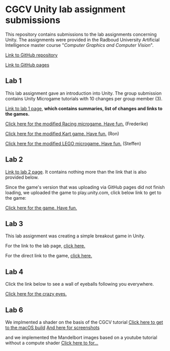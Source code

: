 # CGCV Unity lab assignment submissions

This repository contains submissions to the lab assignments concerning Unity. The assignments were provided in the Radboud University Artificial Intelligence master course "_Computer Graphics and Computer Vision_".

[Link to GitHub repository](https://github.com/steffenricklin/cgcv-lab-assignments)

[Link to GitHub pages](https://steffenricklin.github.io/cgcv-lab-assignments/)

## Lab 1

This lab assignment gave an introduction into Unity. The group submission contains Unity Microgame tutorials with 10 changes per group member (3). 

[Link to lab 1 page](https://steffenricklin.github.io/cgcv-lab-assignments/lab1/), **which contains summaries, list of changes and links to the games.**


<a href="https://steffenricklin.github.io/cgcv-lab-assignments/lab1/frederike" target="_blank">Click here for the modified Racing microgame. Have fun.</a> (Frederike)


<a href="https://steffenricklin.github.io/cgcv-lab-assignments/lab1/ron" target="_blank">Click here for the modified Kart game. Have fun.</a> (Ron)


<a href="https://steffenricklin.github.io/cgcv-lab-assignments/lab1/steffen" target="_blank">Click here for the modified LEGO microgame. Have fun.</a> (Steffen)


## Lab 2

[Link to lab 2 page](https://steffenricklin.github.io/cgcv-lab-assignments/lab2/). It contains nothing more than the link that is also provided below.

Since the game's version that was uploading via GitHub pages did not finish loading,
we uploaded the game to play.unity.com, click below link to get to the game:

<a href="https://play.unity.com/mg/other/moose-gone-wild" target="_blank">Click here for the game. Have fun.</a>

## Lab 3

This lab assignment was creating a simple breakout game in Unity.

For the link to the lab page, <a href="https://steffenricklin.github.io/cgcv-lab-assignments/lab3/">click here.</a>

For the direct link to the game, <a href="https://steffenricklin.github.io/cgcv-lab-assignments/lab3/game" target="_blank">click here.</a>

## Lab 4

Click the link below to see a wall of eyeballs following you everywhere.

<a href="https://steffenricklin.github.io/cgcv-lab-assignments/lab4/EyeRon" target="_blank">Click here for the crazy eyes.</a>


## Lab 6

We implmented a shader on the basis of the CGCV tutorial
<a href="https://steffenricklin.github.io/cgcv-lab-assignments/lab6/ComputeShader" target="_blank">Click here to get to the macOS build</a>
<a href="https://steffenricklin.github.io/cgcv-lab-assignments/lab6/ComputeShader/Screenshots" target="_blank">And here for screenshots</a>

and we implemented the Mandelbort images based on a youtube tutorial without a compute shader 
<a href="https://steffenricklin.github.io/cgcv-lab-assignments/lab6/ComputeShader" target="_blank">Click here to for...</a>
